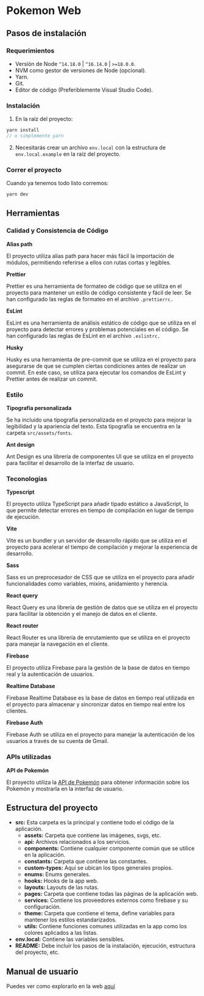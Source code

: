 # Pokemon Web

## Pasos de instalación

### Requerimientos

- Versión de Node `^14.18.0` | `^16.14.0` | `>=18.0.0`.
- NVM como gestor de versiones de Node (opcional).
- Yarn.
- Git.
- Editor de código (Preferiblemente Visual Studio Code).

### Instalación

1. En la raíz del proyecto:

```js
yarn install
// o simplemente yarn
```

2. Necesitarás crear un archivo `env.local` con la estructura de `env.local.example` en la raíz del proyecto.

### Correr el proyecto

Cuando ya tenemos todo listo corremos:

```cmd
yarn dev
```

## Herramientas

### Calidad y Consistencia de Código

**Alias path**

El proyecto utiliza alias path para hacer más fácil la importación de módulos, permitiendo referirse a ellos con rutas cortas y legibles.

**Prettier**

Prettier es una herramienta de formateo de código que se utiliza en el proyecto para mantener un estilo de código consistente y fácil de leer. Se han configurado las reglas de formateo en el archivo `.prettierrc.`

**EsLint**

EsLint es una herramienta de análisis estático de código que se utiliza en el proyecto para detectar errores y problemas potenciales en el código. Se han configurado las reglas de EsLint en el archivo `.eslintrc.`

**Husky**

Husky es una herramienta de pre-commit que se utiliza en el proyecto para asegurarse de que se cumplen ciertas condiciones antes de realizar un commit. En este caso, se utiliza para ejecutar los comandos de EsLint y Prettier antes de realizar un commit.

### Estilo

**Tipografía personalizada**

Se ha incluido una tipografía personalizada en el proyecto para mejorar la legibilidad y la apariencia del texto. Esta tipografía se encuentra en la carpeta `src/assets/fonts`.

**Ant design**

Ant Design es una librería de componentes UI que se utiliza en el proyecto para facilitar el desarrollo de la interfaz de usuario.

### Teconologías

**Typescript**

El proyecto utiliza TypeScript para añadir tipado estático a JavaScript, lo que permite detectar errores en tiempo de compilación en lugar de tiempo de ejecución.

**Vite**

Vite es un bundler y un servidor de desarrollo rápido que se utiliza en el proyecto para acelerar el tiempo de compilación y mejorar la experiencia de desarrollo.

**Sass**

Sass es un preprocesador de CSS que se utiliza en el proyecto para añadir funcionalidades como variables, mixins, anidamiento y herencia.

**React query**

React Query es una librería de gestión de datos que se utiliza en el proyecto para facilitar la obtención y el manejo de datos en el cliente.

**React router**

React Router es una librería de enrutamiento que se utiliza en el proyecto para manejar la navegación en el cliente.

**Firebase**

El proyecto utiliza Firebase para la gestión de la base de datos en tiempo real y la autenticación de usuarios.

**Realtime Database**

Firebase Realtime Database es la base de datos en tiempo real utilizada en el proyecto para almacenar y sincronizar datos en tiempo real entre los clientes.

**Firebase Auth**

Firebase Auth se utiliza en el proyecto para manejar la autenticación de los usuarios a través de su cuenta de Gmail.

### APIs utilizadas

**API de Pokemón**

El proyecto utiliza la [API de Pokemón](https://pokeapi.co/) para obtener información sobre los Pokemón y mostrarla en la interfaz de usuario.

## Estructura del proyecto

- **src:** Esta carpeta es la principal y contiene todo el código de la aplicación.
  - **assets:** Carpeta que contiene las imágenes, svgs, etc.
  - **api:** Archivos relacionados a los servicios.
  - **components:** Contiene cualquier componente común que se utilice en la aplicación.
  - **constants:** Carpeta que contiene las constantes.
  - **custom-types:** Aqui se ubican los tipos generales propios.
  - **enums:** Enums generales.
  - **hooks:** Hooks de la app web.
  - **layouts:** Layouts de las rutas.
  - **pages:** Carpeta que contiene todas las páginas de la aplicación web.
  - **services:** Contiene los proveedores externos como firebase y su configuración.
  - **theme:** Carpeta que contiene el tema, define variables para mantener los estilos estandarizados.
  - **utils:** Contiene funciones comunes utilizadas en la app como los colores aplicados a las listas.
- **env.local:** Contiene las variables sensibles.
- **README:** Debe incluir los pasos de la instalación, ejecución, estructura del proyecto, etc.

## Manual de usuario

Puedes ver como explorarlo en la web [aquí](https://scribehow.com/shared/Manual_de_usuario__Pokemon_web__fLC9rN7gTOCOyUQOn5kRQw)
